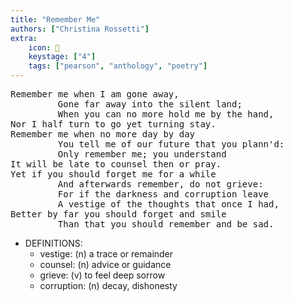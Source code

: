 ```yaml
---
title: "Remember Me"
authors: ["Christina Rossetti"]
extra:
    icon: 🌅
    keystage: ["4"]
    tags: ["pearson", "anthology", "poetry"]
---
```


<pre class="language-pre">
Remember me when I am gone away,   
         Gone far away into the silent land;   
         When you can no more hold me by the hand,   
Nor I half turn to go yet turning stay.   
Remember me when no more day by day   
         You tell me of our future that you plann'd:   
         Only remember me; you understand   
It will be late to counsel then or pray.   
Yet if you should forget me for a while   
         And afterwards remember, do not grieve:   
         For if the darkness and corruption leave   
         A vestige of the thoughts that once I had,   
Better by far you should forget and smile   
         Than that you should remember and be sad.
</pre>

- DEFINITIONS:
  - vestige: (n) a trace or remainder  
  - counsel: (n) advice or guidance  
  - grieve: (v) to feel deep sorrow  
  - corruption: (n) decay, dishonesty
